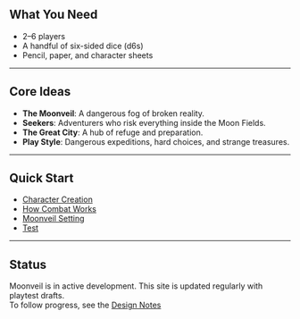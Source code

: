 ## What You Need

- 2–6 players
- A handful of six-sided dice (d6s)
- Pencil, paper, and character sheets

---

## Core Ideas

- **The Moonveil**: A dangerous fog of broken reality.
- **Seekers**: Adventurers who risk everything inside the Moon Fields.
- **The Great City**: A hub of refuge and preparation.
- **Play Style**: Dangerous expeditions, hard choices, and strange treasures.

---

## Quick Start

- [Character Creation](./players/)
- [How Combat Works](./rules/combat)
- [Moonveil Setting](./setting/regions)
- [Test](./test)

---

## Status

Moonveil is in active development. This site is updated regularly with playtest drafts.  
To follow progress, see the [Design Notes](../design-notes)

